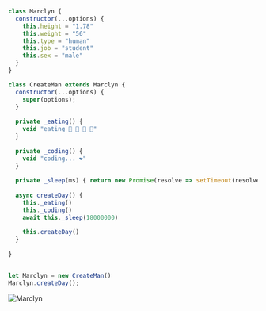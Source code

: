 ```js
class Marclyn {
  constructor(...options) {
    this.height = "1.78"
    this.weight = "56"
    this.type = "human"
    this.job = "student"
    this.sex = "male"
  }
}

class CreateMan extends Marclyn {
  constructor(...options) {
    super(options);
  }
  
  private _eating() {
    void "eating 🍔 🍟 🍗 🥤"
  }
  
  private _coding() {
    void "coding... ❤️"
  }
  
  private _sleep(ms) { return new Promise(resolve => setTimeout(resolve, ms)) }
  
  async createDay() {
    this._eating()
    this._coding()
    await this._sleep(18000000)
    
    this.createDay()
  }
  
}


let Marclyn = new CreateMan()
Marclyn.createDay();
```

<img src="https://komarev.com/ghpvc/?username=Marclyn&label=Ziyaretçi%20Sayısı&color=552b75" alt="Marclyn" />
